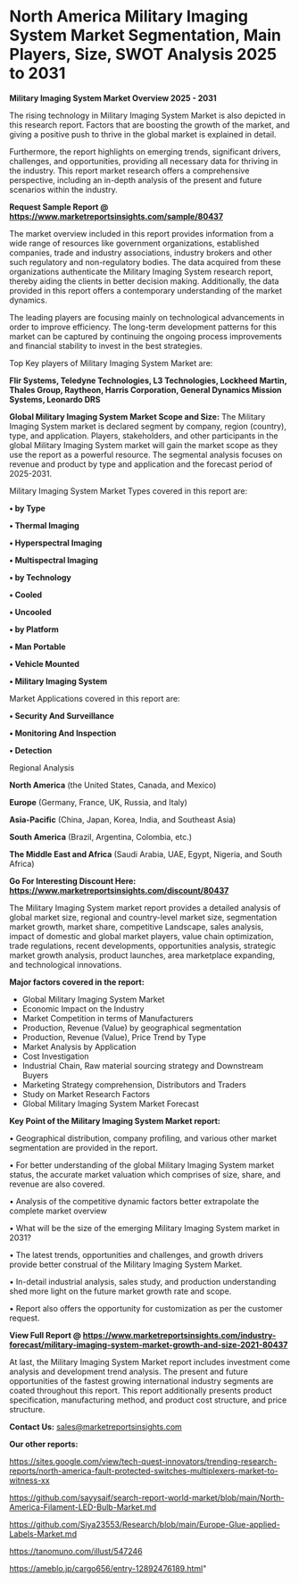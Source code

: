 # North America Military Imaging System Market Segmentation, Main Players, Size, SWOT Analysis 2025 to 2031

<Strong> Military Imaging System Market Overview 2025 - 2031</strong>

The rising technology in Military Imaging System Market is also depicted in this research report. Factors that are boosting the growth of the market, and giving a positive push to thrive in the global market is explained in detail.

Furthermore, the report highlights on emerging trends, significant drivers, challenges, and opportunities, providing all necessary data for thriving in the industry. This report market research offers a comprehensive perspective, including an in-depth analysis of the present and future scenarios within the industry.

<strong>Request Sample Report @ <a href=https://www.marketreportsinsights.com/sample/80437>https://www.marketreportsinsights.com/sample/80437</a></strong>

The market overview included in this report provides information from a wide range of resources like government organizations, established companies, trade and industry associations, industry brokers and other such regulatory and non-regulatory bodies. The data acquired from these organizations authenticate the Military Imaging System research report, thereby aiding the clients in better decision making. Additionally, the data provided in this report offers a contemporary understanding of the market dynamics.

The leading players are focusing mainly on technological advancements in order to improve efficiency. The long-term development patterns for this market can be captured by continuing the ongoing process improvements and financial stability to invest in the best strategies.

Top Key players of Military Imaging System Market are:

<strong>Flir Systems, Teledyne Technologies, L3 Technologies, Lockheed Martin, Thales Group, Raytheon, Harris Corporation, General Dynamics Mission Systems, Leonardo DRS</strong>

<strong><b>Global Military Imaging System Market Scope and Size:</b></strong>
The Military Imaging System market is declared segment by company, region (country), type, and application. Players, stakeholders, and other participants in the global Military Imaging System market will gain the market scope as they use the report as a powerful resource. The segmental analysis focuses on revenue and product by type and application and the forecast period of 2025-2031.

Military Imaging System Market Types covered in this report are:

<strong>• by Type

• Thermal Imaging

• Hyperspectral Imaging

• Multispectral Imaging

• by Technology

• Cooled

• Uncooled

• by Platform

• Man Portable

• Vehicle Mounted

• Military Imaging System</strong>

Market Applications covered in this report are:

<strong>• Security And Surveillance

• Monitoring And Inspection

• Detection</strong> 

Regional Analysis

<strong>North America</strong> (the United States, Canada, and Mexico)

<strong>Europe</strong> (Germany, France, UK, Russia, and Italy)

<strong>Asia-Pacific</strong> (China, Japan, Korea, India, and Southeast Asia)

<strong>South America</strong> (Brazil, Argentina, Colombia, etc.)

<strong>The Middle East and Africa</strong> (Saudi Arabia, UAE, Egypt, Nigeria, and South Africa)

<strong>Go For Interesting Discount Here: <a href=https://www.marketreportsinsights.com/discount/80437>https://www.marketreportsinsights.com/discount/80437</a></strong>

The Military Imaging System market report provides a detailed analysis of global market size, regional and country-level market size, segmentation market growth, market share, competitive Landscape, sales analysis, impact of domestic and global market players, value chain optimization, trade regulations, recent developments, opportunities analysis, strategic market growth analysis, product launches, area marketplace expanding, and technological innovations.

<strong><b>Major factors covered in the report:</b></strong>
<ul>
  <li>Global Military Imaging System Market </li>
  <li>Economic Impact on the Industry</li>
  <li>Market Competition in terms of Manufacturers</li>
  <li>Production, Revenue (Value) by geographical segmentation</li>
  <li>Production, Revenue (Value), Price Trend by Type</li>
  <li>Market Analysis by Application</li>
  <li>Cost Investigation</li>
  <li>Industrial Chain, Raw material sourcing strategy and Downstream Buyers</li>
  <li>Marketing Strategy comprehension, Distributors and Traders</li>
  <li>Study on Market Research Factors</li>
  <li>Global Military Imaging System Market Forecast</li>
</ul>

<strong><b>Key Point of the Military Imaging System Market report:</b></strong>

• Geographical distribution, company profiling, and various other market segmentation are provided in the report.

• For better understanding of the global Military Imaging System market status, the accurate market valuation which comprises of size, share, and revenue are also covered.

• Analysis of the competitive dynamic factors better extrapolate the complete market overview

• What will be the size of the emerging Military Imaging System market in 2031?

• The latest trends, opportunities and challenges, and growth drivers provide better construal of the Military Imaging System Market.

• In-detail industrial analysis, sales study, and production understanding shed more light on the future market growth rate and scope.

• Report also offers the opportunity for customization as per the customer request.

<strong><b>View Full Report @ <a href=https://www.marketreportsinsights.com/industry-forecast/military-imaging-system-market-growth-and-size-2021-80437>https://www.marketreportsinsights.com/industry-forecast/military-imaging-system-market-growth-and-size-2021-80437</a></b></strong>


At last, the Military Imaging System Market report includes investment come analysis and development trend analysis. The present and future opportunities of the fastest growing international industry segments are coated throughout this report. This report additionally presents product specification, manufacturing method, and product cost structure, and price structure.

<strong>Contact Us:</strong>
sales@marketreportsinsights.com

<strong>Our other reports:</strong>

<a href=https://sites.google.com/view/tech-quest-innovators/trending-research-reports/north-america-fault-protected-switches-multiplexers-market-to-witness-xx>https://sites.google.com/view/tech-quest-innovators/trending-research-reports/north-america-fault-protected-switches-multiplexers-market-to-witness-xx</a>

<a href=https://github.com/sayysaif/search-report-world-market/blob/main/North-America-Filament-LED-Bulb-Market.md>https://github.com/sayysaif/search-report-world-market/blob/main/North-America-Filament-LED-Bulb-Market.md</a>

<a href=https://github.com/Siya23553/Research/blob/main/Europe-Glue-applied-Labels-Market.md>https://github.com/Siya23553/Research/blob/main/Europe-Glue-applied-Labels-Market.md</a>

<a href=https://tanomuno.com/illust/547246>https://tanomuno.com/illust/547246</a>

<a href=https://ameblo.jp/cargo656/entry-12892476189.html>https://ameblo.jp/cargo656/entry-12892476189.html</a>"
